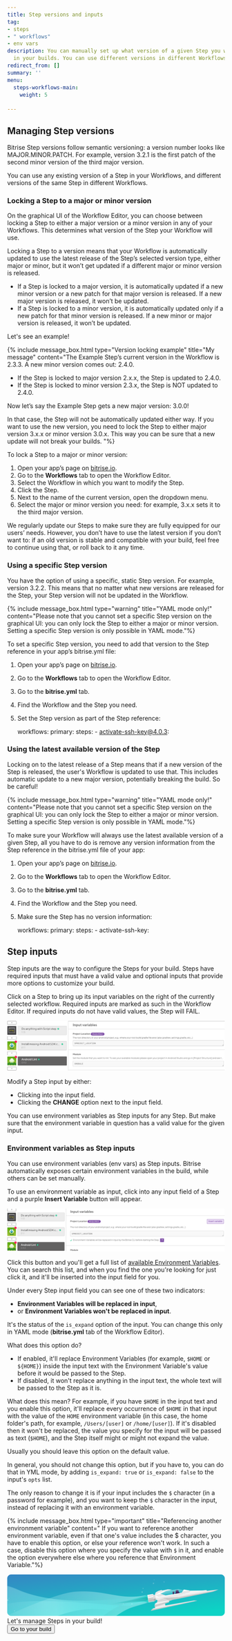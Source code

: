 ```yaml
---
title: Step versions and inputs
tag:
- steps
- " workflows"
- env vars
description: You can manually set up what version of a given Step you want to use
  in your builds. You can use different versions in different Workflows.
redirect_from: []
summary: ''
menu:
  steps-workflows-main:
    weight: 5

---
```

## Managing Step versions

Bitrise Step versions follow semantic versioning: a version number looks like MAJOR.MINOR.PATCH. For example, version 3.2.1 is the first patch of the second minor version of the third major version. 

You can use any existing version of a Step in your Workflows, and different versions of the same Step in different Workflows.

### Locking a Step to a major or minor version 

On the graphical UI of the Workflow Editor, you can choose between locking a Step to either a major version or a minor version in any of your Workflows. This determines what version of the Step your Workflow will use. 

Locking a Step to a version means that your Workflow is automatically updated to use the latest release of the Step’s selected version type, either major or minor, but it won’t get updated if a different major or minor version is released. 

* If a Step is locked to a major version, it is automatically updated if a new minor version or a new patch for that major version is released. If a new major version is released, it won’t be updated.
* If a Step is locked to a minor version, it is automatically updated only if a new patch for that minor version is released. If a new minor or major version is released, it won’t be updated. 

Let's see an example!

{% include message_box.html type="Version locking example" title="My message" content="The Example Step’s current version in the Workflow is 2.3.3. A new minor version comes out: 2.4.0. 

* If the Step is locked to major version 2.x.x, the Step is updated to 2.4.0.
* If the Step is locked to minor version 2.3.x, the Step is NOT updated to 2.4.0. 

Now let’s say the Example Step gets a new major version: 3.0.0! 

In that case, the Step will not be automatically updated either way. If you want to use the new version, you need to lock the Step to either major version 3.x.x or minor version 3.0.x. This way you can be sure that a new update will not break your builds. "%}

To lock a Step to a major or minor version:

1. Open your app’s page on [bitrise.io](http://bitrise.io). 
2. Go to the **Workflows** tab to open the Workflow Editor. 
3. Select the Workflow in which you want to modify the Step. 
4. Click the Step. 
5. Next to the name of the current version, open the dropdown menu. 
6. Select the major or minor version you need: for example, 3.x.x sets it to the third major version. 

We regularly update our Steps to make sure they are fully equipped for our users’ needs. However, you don’t have to use the latest version if you don’t want to: if an old version is stable and compatible with your build, feel free to continue using that, or roll back to it any time.

### Using a specific Step version 

You have the option of using a specific, static Step version. For example, version 3.2.2. This means that no matter what new versions are released for the Step, your Step version will not be updated in the Workflow. 

{% include message_box.html type="warning" title="YAML mode only!" content="Please note that you cannot set a specific Step version on the graphical UI: you can only lock the Step to either a major or minor version. Setting a specific Step version is only possible in YAML mode."%}

To set a specific Step version, you need to add that version to the Step reference in your app’s bitrise.yml file: 

1. Open your app’s page on [bitrise.io](http://bitrise.io). 
2. Go to the **Workflows** tab to open the Workflow Editor. 
3. Go to the **bitrise.yml** tab. 
4. Find the Workflow and the Step you need. 
5. Set the Step version as part of the Step reference:

    workflows:
      primary:
        steps:
        - activate-ssh-key@4.0.3:

### Using the latest available version of the Step 

Locking on to the latest release of a Step means that if a new version of the Step is released, the user's Workflow is updated to use that. This includes automatic update to a new major version, potentially breaking the build. So be careful! 

{% include message_box.html type="warning" title="YAML mode only!" content="Please note that you cannot set a specific Step version on the graphical UI: you can only lock the Step to either a major or minor version. Setting a specific Step version is only possible in YAML mode."%}

To make sure your Workflow will always use the latest available version of a given Step, all you have to do is remove any version information from the Step reference in the bitrise.yml file of your app:

1. Open your app’s page on [bitrise.io](http://bitrise.io). 
2. Go to the **Workflows** tab to open the Workflow Editor. 
3. Go to the **bitrise.yml** tab. 
4. Find the Workflow and the Step you need. 
5. Make sure the Step has no version information: 

    workflows:
      primary:
        steps:
        - activate-ssh-key:

## Step inputs

Step inputs are the way to configure the Steps for your build. Steps have required inputs that must have a valid value and optional inputs that provide more options to customize your build.

Click on a Step to bring up its input variables on the right of the currently selected workflow. Required inputs are marked as such in the Workflow Editor. If required inputs do not have valid values, the Step will FAIL.

![Adding step input](/img/step-input.png)

Modify a Step input by either:

* Clicking into the input field.
* Clicking the **CHANGE** option next to the input field.

You can use environment variables as Step inputs for any Step. But make sure that the environment variable in question has a valid value for the given input.

### Environment variables as Step inputs

You can use environment variables (env vars) as Step inputs. Bitrise automatically exposes certain environment variables in the build, while others can be set manually.

To use an environment variable as input, click into any input field of a Step and a purple **Insert Variable** button will appear.

![Insert variable](/img/env-var.png)

Click this button and you'll get a full list of [available Environment Variables](/builds/available-environment-variables). You can search this list, and when you find the one you're looking for just click it, and it'll be inserted into the input field for you.

Under every Step input field you can see one of these two indicators:

* **Environment Variables will be replaced in input**,
* or **Environment Variables won't be replaced in input**.

It's the status of the `is_expand` option of the input.
You can change this only in YAML mode (**bitrise.yml** tab of the Workflow Editor).

What does this option do?

* If enabled, it'll replace Environment Variables (for example, `$HOME` or `${HOME}`)
  inside the input text with the Environment Variable's value before it would be passed to the Step.
* If disabled, it won't replace anything in the input text, the whole text will be passed to the Step as it is.

What does this mean? For example, if you have `$HOME` in the input text
and you enable this option, it'll replace every occurrence of `$HOME` in that input
with the value of the `HOME` environment variable
(in this case, the home folder's path, for example, `/Users/[user]` or `/home/[user]`).
If it's disabled then it won't be replaced,
the value you specify for the input will be passed as text (`$HOME`),
and the Step itself might or might not expand the value.

Usually you should leave this option on the default value.

In general, you should not change this option, but if you have to,
you can do that in YML mode, by adding `is_expand: true` or `is_expand: false` to the input's `opts` list.

The only reason to change it is if your input includes the `$` character (in a password for example),
and you want to keep the `$` character in the input, instead of
replacing it with an environment variable.

{% include message_box.html type="important" title="Referencing another environment variable" content=" If you want to reference another environment variable, even if that one's value includes the $ character, you have to enable this option, or else your reference won't work. In such a case, disable this option where you specify the value with `$` in it, and enable the option everywhere else where you reference that Environment Variable."%}

<div class="banner"> <img src="/assets/images/banner-bg-888x170.png" style="border: none;"> <div class="deploy-text">Let's manage Steps in your build!</div> <a target="_blank" href="https://app.bitrise.io/dashboard/builds"><button class="button">Go to your build</button></a> </div>